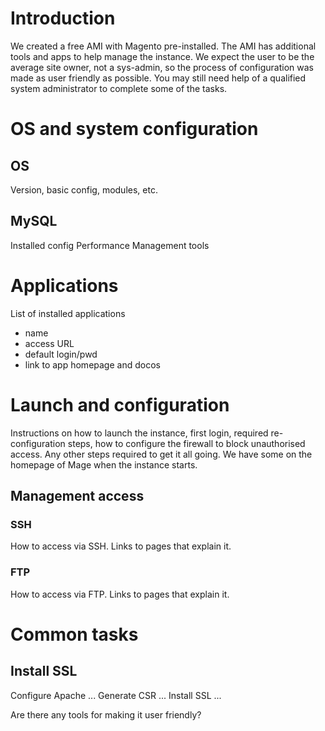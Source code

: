 # Introduction #

We created a free AMI with Magento pre-installed. The AMI has additional tools and apps to help manage the instance. We expect the user to be the average site owner, not a sys-admin, so the process of configuration was made as user friendly as possible. You may still need help of a qualified system administrator to complete some of the tasks.


# OS and system configuration #

## OS ##
Version, basic config, modules, etc.


## MySQL ##
Installed config
Performance
Management tools

# Applications #

List of installed applications
  * name
  * access URL
  * default login/pwd
  * link to app homepage and docos

# Launch and configuration #

Instructions on how to launch the instance, first login, required re-configuration steps, how to configure the firewall to block unauthorised access.
Any other steps required to get it all going.
We have some on the homepage of Mage when the instance starts.

## Management access ##
### SSH ###
How to access via SSH. Links to pages that explain it.

### FTP ###
How to access via FTP. Links to pages that explain it.

# Common tasks #

## Install SSL ##

Configure Apache ...
Generate CSR ...
Install SSL ...

Are there any tools for making it user friendly?






